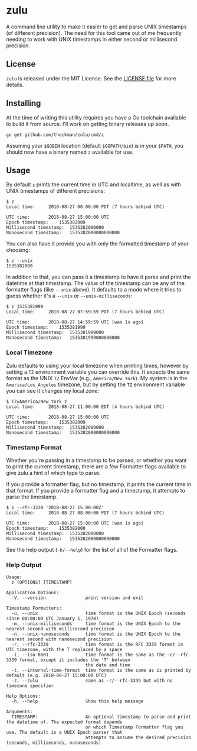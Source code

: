 # zulu

A command line utility to make it easier to get and parse UNIX timestamps (of
different precision). The need for this tool came out of me frequently needing
to work with UNIX timestamps in either second or millisecond precision.

## License

`zulu` is released under the MIT License. See the [LICENSE
file](https://github.com/theckman/zulu/blob/master/LICENSE) for more details.

## Installing

At the time of writing this utility requires you have a Go toolchain available
to build it from source. I'll work on getting binary releases up soon.

```
go get github.com/theckman/zulu/cmd/z
```

Assuming your `$GOBIN` location (default `$GOPATH/bin`) is in your `$PATH`, you
should now have a binary named `z` available for use.

## Usage

By default `z` prints the current time in UTC and localtime, as well as with
UNIX timestamps of different precisions:

```
$ z
Local time:		2018-08-27 08:00:00 PDT (7 hours behind UTC)

UTC time:		2018-08-27 15:00:00 UTC
Epoch timestamp:	1535382000
Millisecond timestamp:	1535382000000
Nanosecond timestamp:	1535382000000000000
```

You can also have it provide you with only the formatted timestamp of your choosing:

```
$ z --unix
1535382000
```

In addition to that, you can pass it a timestamp to have it parse and print the
datetime at that timestamp. The value of the timestamp can be any of the
formatter flags (like `--unix` above). It defaults to a mode where it tries to
guess whether it's a `--unix` or `--unix-milliseconds`:

```
$ z 1535381999
Local time:		2018-08-27 07:59:59 PDT (7 hours behind UTC)

UTC time:		2018-08-27 14:59:59 UTC [was 1s ago]
Epoch timestamp:	1535381999
Millisecond timestamp:	1535381999000
Nanosecond timestamp:	1535381999000000000
```

### Local Timezone

Zulu defaults to using your local timezone when printing times, however by
setting a `TZ` environment variable you can override this. It expects the same
format as the UNIX `TZ` EnvVar (e.g., `America/New_York`). My system is in the
`America/Los_Angeles` timezone, but by setting the `TZ` environment variable you
can see it changes my local zone:

```
$ TZ=America/New_York z
Local time:		2018-08-27 11:00:00 EDT (4 hours behind UTC)

UTC time:		2018-08-27 15:00:00 UTC
Epoch timestamp:	1535382000
Millisecond timestamp:	1535382000000
Nanosecond timestamp:	1535382000000000000
```

### Timestamp Format

Whether you're passing in a timestamp to be parsed, or whether you want to print
the current timestamp, there are a few Formatter flags available to give zulu a
hint of which type to parse.

If you provide a formatter flag, but no timestamp, it prints the current time in
that format. If you provide a formatter flag and a timestamp, it attempts to
parse the timestamp.

```
$ z --rfc-3339 '2018-08-27 15:00:00Z'
Local time:		2018-08-27 08:00:00 PDT (7 hours behind UTC)

UTC time:		2018-08-27 15:00:00 UTC [was 1s ago]
Epoch timestamp:	1535382000
Millisecond timestamp:	1535382000000
Nanosecond timestamp:	1535382000000000000
```

See the help output (`-h/--help`) for the list of all of the Formatter flags.

### Help Output

```
Usage:
  z [OPTIONS] [TIMESTAMP]

Application Options:
  -V, --version               print version and exit

Timestamp Formatters:
  -u, --unix                  time format is the UNIX Epoch (seconds since 00:00:00 UTC January 1, 1970)
  -m, --unix-milliseconds     time format is the UNIX Epoch to the nearest second with millisecond precision
  -n, --unix-nanoseconds      time format is the UNIX Epoch to the nearest second with nanosecond precision
  -r, --rfc-3339              time format is the RFC 3339 format in UTC timezone, with the T replaced by a space
  -i, --iso-8601              time format is the same as the -r/--rfc-3339 format, except it includes the 'T' between
                              the date and time
  -t, --internal-time-format  time format is the same as is printed by default (e.g. 2018-08-27 15:00:00 UTC)
  -z, --zulu                  same as -r/--rfc-3339 but with no timezone specifier

Help Options:
  -h, --help                  Show this help message

Arguments:
  TIMESTAMP:                  An optional timestamp to parse and print the datetime of. The expected format depends
                              on which Timestamp Formatter flag you use. The default is a UNIX Epoch parser that
                              attempts to assume the desired precision (seconds, milliseconds, nanoseconds)
```
